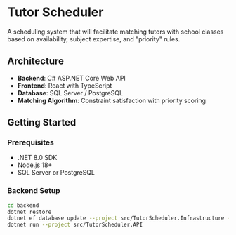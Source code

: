 # Tutor Scheduler

A scheduling system that will facilitate matching tutors with school classes based on availability, subject expertise, and "priority" rules.

## Architecture

- **Backend**: C# ASP.NET Core Web API
- **Frontend**: React with TypeScript
- **Database**: SQL Server / PostgreSQL
- **Matching Algorithm**: Constraint satisfaction with priority scoring

## Getting Started

### Prerequisites

- .NET 8.0 SDK
- Node.js 18+
- SQL Server or PostgreSQL

### Backend Setup

```bash
cd backend
dotnet restore
dotnet ef database update --project src/TutorScheduler.Infrastructure --startup-project src/TutorScheduler.API
dotnet run --project src/TutorScheduler.API
```
